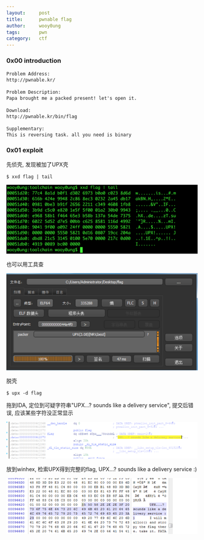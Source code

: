 ```yaml
---
layout:     post
title:      pwnable flag
author:     wooy0ung
tags: 		pwn
category:  	ctf
---
```



### 0x00 introduction

```
Problem Address:
http://pwnable.kr/

Problem Description:
Papa brought me a packed present! let's open it.

Download:
http://pwnable.kr/bin/flag

Supplementary:
This is reversing task. all you need is binary
```
<!-- more -->


### 0x01 exploit

先侦壳, 发现被加了UPX壳

```
$ xxd flag | tail
```

![](/assets/img/ctf/pwn/2017-08-18-pwnable-flag/0x00.png)

也可以用工具查

![](/assets/img/ctf/pwn/2017-08-18-pwnable-flag/0x01.png)

脱壳

```
$ upx -d flag
```

拖到IDA, 定位到可疑字符串"UPX...? sounds like a delivery service", 提交后错误, 应该某些字符没正常显示

![](/assets/img/ctf/pwn/2017-08-18-pwnable-flag/0x02.png)

放到winhex, 检索UPX得到完整的flag, UPX...? sounds like a delivery service :)

![](/assets/img/ctf/pwn/2017-08-18-pwnable-flag/0x03.png)